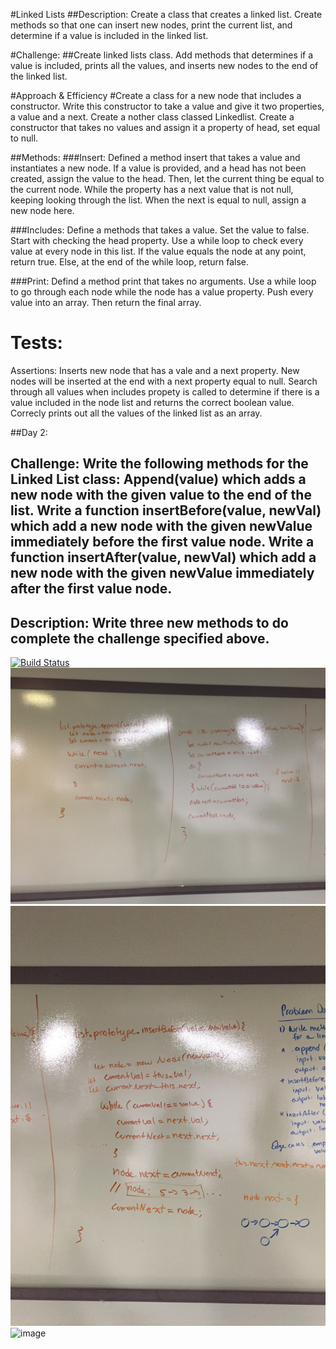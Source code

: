 #Linked Lists
##Description: Create a class that creates a linked list. Create methods so that one can insert new nodes, print the current list, and determine if a value is included in the linked list.

#Challenge:
##Create linked lists class. Add methods that determines if a value is included, prints all the values, and inserts new nodes to the end of the linked list.

#Approach & Efficiency
#Create a class for a new node that includes a constructor. Write this constructor to take a value and give it two properties, a value and a next. Create a nother class classed Linkedlist. Create a constructor that takes no values and assign it a property of head, set equal to null. 

##Methods: 
###Insert: Defined a method insert that takes a value and instantiates a new node. If a value is provided, and a head has not been created, assign the value to the head. Then, let the current thing be equal to the current node. While the property has a next value that is not null, keeping looking through the list. When the next is equal to null, assign a new node here.

###Includes: Define a methods that takes a value. Set the value to false. Start with checking the head property. Use a while loop to check every value at every node in this list. If the value equals the node at any point, return true. Else, at the end of the while loop, return false.

###Print: Defind a method print that takes no arguments. Use a while loop to go through each node while the node has a value property. Push every value into an array. Then return the final array. 




# Tests:
Assertions: 
Inserts new node that has a vale and a next property. New nodes will be inserted at the end with a next property equal to null.
Search through all values when includes propety is called to determine if there is a value included in the node list and returns the correct boolean value.
Correcly prints out all the values of the linked list as an array. 


##Day 2: 

## Challenge: Write the following methods for the Linked List class: Append(value) which adds a new node with the given value to the end of the list. Write a function insertBefore(value, newVal) which add a new node with the given newValue immediately before the first value node. Write a function insertAfter(value, newVal) which add a new node with the given newValue immediately after the first value node.

## Description: Write three new methods to do complete the challenge specified above.


[![Build Status](https://www.travis-ci.com/hingham/data-structures-and-algorithms.svg?branch=master)](https://www.travis-ci.com/hingham/data-structures-and-algorithms)
![image](assets/linked-list-img-3.JPG)
![image](assets/linked-list-img-2.JPG)
![image](assets/lined-list-img-1.JPG)




